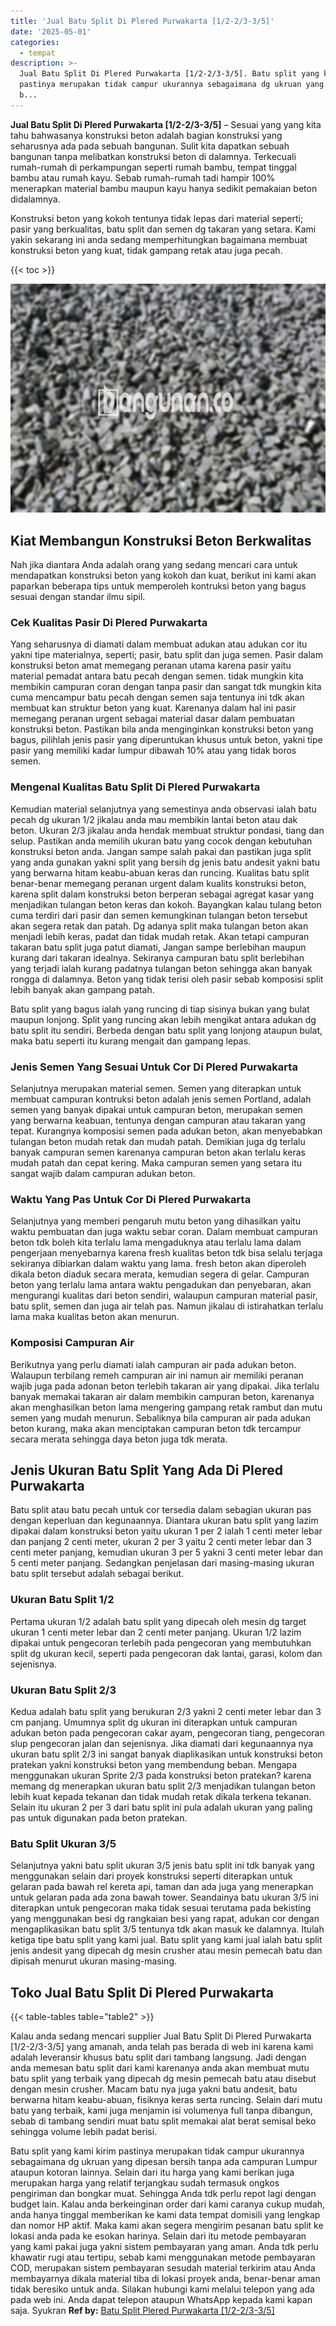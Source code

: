 ```yaml
---
title: 'Jual Batu Split Di Plered Purwakarta [1/2-2/3-3/5]'
date: '2025-05-01'
categories:
  - tempat
description: >-
  Jual Batu Split Di Plered Purwakarta [1/2-2/3-3/5]. Batu split yang kami kirim
  pastinya merupakan tidak campur ukurannya sebagaimana dg ukruan yang dipesan
  b...
---
```


**Jual Batu Split Di Plered Purwakarta \[1/2-2/3-3/5\]** – Sesuai yang yang kita tahu bahwasanya konstruksi beton adalah bagian konstruksi yang seharusnya ada pada sebuah bangunan. Sulit kita dapatkan sebuah bangunan tanpa melibatkan konstruksi beton di dalamnya. Terkecuali rumah-rumah di perkampungan seperti rumah bambu, tempat tinggal bambu atau rumah kayu. Sebab rumah-rumah tadi hampir 100% menerapkan material bambu maupun kayu hanya sedikit pemakaian beton didalamnya.

Konstruksi beton yang kokoh tentunya tidak lepas dari material seperti; pasir yang berkualitas, batu split dan semen dg takaran yang setara. Kami yakin sekarang ini anda sedang memperhitungkan bagaimana membuat konstruksi beton yang kuat, tidak gampang retak atau juga pecah.

{{< toc >}}

![Jual Batu Split Di Plered Purwakarta [1/2-2/3-3/5]](/images/jual-batu-split-43.png)

## Kiat Membangun Konstruksi Beton Berkwalitas

Nah jika diantara Anda adalah orang yang sedang mencari cara untuk mendapatkan konstruksi beton yang kokoh dan kuat, berikut ini kami akan paparkan beberapa tips untuk memperoleh kontruksi beton yang bagus sesuai dengan standar ilmu sipil.

### Cek Kualitas Pasir Di Plered Purwakarta

Yang seharusnya di diamati dalam membuat adukan atau adukan cor itu yakni tipe materialnya, seperti; pasir, batu split dan juga semen. Pasir dalam konstruksi beton amat memegang peranan utama karena pasir yaitu material pemadat antara batu pecah dengan semen. tidak mungkin kita membikin campuran coran dengan tanpa pasir dan sangat tdk mungkin kita cuma mencampur batu pecah dengan semen saja tentunya ini tdk akan membuat kan struktur beton yang kuat. Karenanya dalam hal ini pasir memegang peranan urgent sebagai material dasar dalam pembuatan konstruksi beton. Pastikan bila anda menginginkan konstruksi beton yang bagus, pilihlah jenis pasir yang diperuntukan khusus untuk beton, yakni tipe pasir yang memiliki kadar lumpur dibawah 10% atau yang tidak boros semen.

### Mengenal Kualitas Batu Split Di Plered Purwakarta

Kemudian material selanjutnya yang semestinya anda observasi ialah batu pecah dg ukuran 1/2 jikalau anda mau membikin lantai beton atau dak beton. Ukuran 2/3 jikalau anda hendak membuat struktur pondasi, tiang dan selup. Pastikan anda memilih ukuran batu yang cocok dengan kebutuhan konstruksi beton anda. Jangan sampe salah pakai dan pastikan juga split yang anda gunakan yakni split yang bersih dg jenis batu andesit yakni batu yang berwarna hitam keabu-abuan keras dan runcing. Kualitas batu split benar-benar memegang peranan urgent dalam kualits konstruksi beton, karena split dalam konstruksi beton berperan sebagai agregat kasar yang menjadikan tulangan beton keras dan kokoh. Bayangkan kalau tulang beton cuma terdiri dari pasir dan semen kemungkinan tulangan beton tersebut akan segera retak dan patah. Dg adanya split maka tulangan beton akan menjadi lebih keras, padat dan tidak mudah retak. Akan tetapi campuran takaran batu split juga patut diamati, Jangan sampe berlebihan maupun kurang dari takaran idealnya. Sekiranya campuran batu split berlebihan yang terjadi ialah kurang padatnya tulangan beton sehingga akan banyak rongga di dalamnya. Beton yang tidak terisi oleh pasir sebab komposisi split lebih banyak akan gampang patah.

Batu split yang bagus ialah yang runcing di tiap sisinya bukan yang bulat maupun lonjong. Split yang runcing akan lebih mengikat antara adukan dg batu split itu sendiri. Berbeda dengan batu split yang lonjong ataupun bulat, maka batu seperti itu kurang mengait dan gampang lepas.

### Jenis Semen Yang Sesuai Untuk Cor Di Plered Purwakarta

Selanjutnya merupakan material semen. Semen yang diterapkan untuk membuat campuran kontruksi beton adalah jenis semen Portland, adalah semen yang banyak dipakai untuk campuran beton, merupakan semen yang berwarna keabuan, tentunya dengan campuran atau takaran yang tepat. Kurangnya komposisi semen pada adukan beton, akan menyebabkan tulangan beton mudah retak dan mudah patah. Demikian juga dg terlalu banyak campuran semen karenanya campuran beton akan terlalu keras mudah patah dan cepat kering. Maka campuran semen yang setara itu sangat wajib dalam campuran adukan beton.

### Waktu Yang Pas Untuk Cor Di Plered Purwakarta

Selanjutnya yang memberi pengaruh mutu beton yang dihasilkan yaitu waktu pembuatan dan juga waktu sebar coran. Dalam membuat campuran beton tdk boleh kita terlalu lama mengaduknya atau terlalu lama dalam pengerjaan menyebarnya karena fresh kualitas beton tdk bisa selalu terjaga sekiranya dibiarkan dalam waktu yang lama. fresh beton akan diperoleh dikala beton diaduk secara merata, kemudian segera di gelar. Campuran beton yang terlalu lama antara waktu pengadukan dan penyebaran, akan mengurangi kualitas dari beton sendiri, walaupun campuran material pasir, batu split, semen dan juga air telah pas. Namun jikalau di istirahatkan terlalu lama maka kualitas beton akan menurun.

### Komposisi Campuran Air

Berikutnya yang perlu diamati ialah campuran air pada adukan beton. Walaupun terbilang remeh campuran air ini namun air memiliki peranan wajib juga pada adonan beton terlebih takaran air yang dipakai. Jika terlalu banyak memakai takaran air dalam membikin campuran beton, karenanya akan menghasilkan beton lama mengering gampang retak rambut dan mutu semen yang mudah menurun. Sebaliknya bila campuran air pada adukan beton kurang, maka akan menciptakan campuran beton tdk tercampur secara merata sehingga daya beton juga tdk merata.

## Jenis Ukuran Batu Split Yang Ada Di Plered Purwakarta

Batu split atau batu pecah untuk cor tersedia dalam sebagian ukuran pas dengan keperluan dan kegunaannya. Diantara ukuran batu split yang lazim dipakai dalam konstruksi beton yaitu ukuran 1 per 2 ialah 1 centi meter lebar dan panjang 2 centi meter, ukuran 2 per 3 yaitu 2 centi meter lebar dan 3 centi meter panjang, kemudian ukuran 3 per 5 yakni 3 centi meter lebar dan 5 centi meter panjang. Sedangkan penjelasan dari masing-masing ukuran batu split tersebut adalah sebagai berikut.

### Ukuran Batu Split 1/2

Pertama ukuran 1/2 adalah batu split yang dipecah oleh mesin dg target ukuran 1 centi meter lebar dan 2 centi meter panjang. Ukuran 1/2 lazim dipakai untuk pengecoran terlebih pada pengecoran yang membutuhkan split dg ukuran kecil, seperti pada pengecoran dak lantai, garasi, kolom dan sejenisnya.

### Ukuran Batu Split 2/3

Kedua adalah batu split yang berukuran 2/3 yakni 2 centi meter lebar dan 3 cm panjang. Umumnya split dg ukuran ini diterapkan untuk campuran adukan beton pada pengecoran cakar ayam, pengecoran tiang, pengecoran slup pengecoran jalan dan sejenisnya. Jika diamati dari kegunaannya nya ukuran batu split 2/3 ini sangat banyak diaplikasikan untuk konstruksi beton pratekan yakni konstruksi beton yang membendung beban. Mengapa menggunakan ukuran Sprite 2/3 pada konstruksi beton pratekan? karena memang dg menerapkan ukuran batu split 2/3 menjadikan tulangan beton lebih kuat kepada tekanan dan tidak mudah retak dikala terkena tekanan. Selain itu ukuran 2 per 3 dari batu split ini pula adalah ukuran yang paling pas untuk digunakan pada beton pratekan.

### Batu Split Ukuran 3/5

Selanjutnya yakni batu split ukuran 3/5 jenis batu split ini tdk banyak yang menggunakan selain dari proyek konstruksi seperti diterapkan untuk gelaran pada bawah rel kereta api, taman dan ada juga yang menerapkan untuk gelaran pada ada zona bawah tower. Seandainya batu ukuran 3/5 ini diterapkan untuk pengecoran maka tidak sesuai terutama pada bekisting yang menggunakan besi dg rangkaian besi yang rapat, adukan cor dengan mengaplikasikan batu split 3/5 tentunya tdk akan masuk ke dalamnya. Itulah ketiga tipe batu split yang kami jual. Batu split yang kami jual ialah batu split jenis andesit yang dipecah dg mesin crusher atau mesin pemecah batu dan dipisah menurut ukuran masing-masing.

## Toko Jual Batu Split Di Plered Purwakarta

{{< table-tables table="table2" >}}

Kalau anda sedang mencari supplier Jual Batu Split Di Plered Purwakarta \[1/2-2/3-3/5\] yang amanah, anda telah pas berada di web ini karena kami adalah leveransir khusus batu split dari tambang langsung. Jadi dengan anda memesan batu split dari kami karenanya anda akan membuat mutu batu split yang terbaik yang dipecah dg mesin pemecah batu atau disebut dengan mesin crusher. Macam batu nya juga yakni batu andesit, batu berwarna hitam keabu-abuan, fisiknya keras serta runcing. Selain dari mutu batu yang terbaik, kami juga menjamin isi volumenya full tanpa dibangun, sebab di tambang sendiri muat batu split memakai alat berat semisal beko sehingga volume lebih padat berisi.

Batu split yang kami kirim pastinya merupakan tidak campur ukurannya sebagaimana dg ukruan yang dipesan bersih tanpa ada campuran Lumpur ataupun kotoran lainnya. Selain dari itu harga yang kami berikan juga merupakan harga yang relatif terjangkau sudah termasuk ongkos pengiriman dan bongkar muat. Sehingga Anda tdk perlu repot lagi dengan budget lain. Kalau anda berkeinginan order dari kami caranya cukup mudah, anda hanya tinggal memberikan ke kami data tempat domisili yang lengkap dan nomor HP aktif. Maka kami akan segera mengirim pesanan batu split ke lokasi anda pada ke esokan harinya. Selain dari itu metode pembayaran yang kami pakai juga yakni sistem pembayaran yang aman. Anda tdk perlu khawatir rugi atau tertipu, sebab kami menggunakan metode pembayaran COD, merupakan sistem pembayaran sesudah material terkirim atau Anda membayarnya dikala material tiba di lokasi proyek anda, benar-benar aman tidak beresiko untuk anda. Silakan hubungi kami melalui telepon yang ada pada web ini. Anda dapat telepon ataupun WhatsApp kepada kami kapan saja. Syukran
**Ref by:** [Batu Split Plered Purwakarta [1/2-2/3-3/5]](https://id.wikipedia.org/wiki/Batu)
